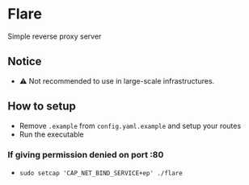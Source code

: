 # Flare
Simple reverse proxy server

## Notice
- ⚠️ Not recommended to use in large-scale infrastructures.

## How to setup
- Remove `.example` from `config.yaml.example` and setup your routes
- Run the executable

### If giving permission denied on port :80
- `sudo setcap 'CAP_NET_BIND_SERVICE+ep' ./flare`